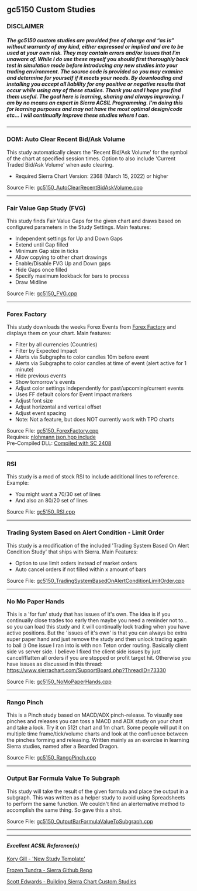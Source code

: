 ## gc5150 Custom Studies 
### DISCLAIMER 

##### The gc5150 custom studies are provided free of charge and “as is” without warranty of any kind, either expressed or implied and are to be used at your own risk. They may contain errors and/or issues that I'm unaware of. While I do use these myself you should first thoroughly back test in simulation mode before introducing any new studies into your trading environment. The source code is provided so you may examine and determine for yourself if it meets your needs. By downloading and installing you accept all liability for any positive or negative results that occur while using any of these studies. Thank you and I hope you find them useful. The goal here is learning, sharing and always improving. I am by no means an expert in Sierra ACSIL Programming. I'm doing this for learning purposes and may not have the most optimal design/code etc... I will continually improve these studies where I can.
----------------------------

### DOM: Auto Clear Recent Bid/Ask Volume 

This study automatically clears the 'Recent Bid/Ask Volume' for the symbol of the chart at specified session times. Option to also include 'Current Traded Bid/Ask Volume' when auto clearing. 

- Required Sierra Chart Version: 2368 (March 15, 2022) or higher

Source File: [gc5150_AutoClearRecentBidAskVolume.cpp](./gc5150_AutoClearRecentBidAskVolume.cpp) 

----------------------------

### Fair Value Gap Study (FVG) 

This study finds Fair Value Gaps for the given chart and draws based on configured parameters in the Study Settings. Main features: 
- Independent settings for Up and Down Gaps
- Extend until Gap filled
- Minimum Gap size in ticks
- Allow copying to other chart drawings
- Enable/Disable FVG Up and Down gaps
- Hide Gaps once filled
- Specify maximum lookback for bars to process
- Draw Midline

Source File: [gc5150_FVG.cpp](./gc5150_FVG.cpp) 

----------------------------

### Forex Factory

This study downloads the weeks Forex Events from [Forex Factory](https://www.forexfactory.com) and displays them on your chart. Main features: 
- Filter by all currencies (Countries)
- Filter by Expected Impact
- Alerts via Subgraphs to color candles 10m before event
- Alerts via Subgraphs to color candles at time of event (alert active for 1 minute)
- Hide previous events
- Show tomorrow's events
- Adjust color settings independently for past/upcoming/current events
- Uses FF default colors for Event Impact markers
- Adjust font size
- Adjust horizontal and vertical offset
- Adjust event spacing
- Note: Not a feature, but does NOT currently work with TPO charts

Source File: [gc5150_ForexFactory.cpp](./gc5150_ForexFactory.cpp)  
Requires: [nlohmann json.hpp include](./nlohmann/json.hpp)  
Pre-Compiled DLL: [Compiled with SC 2408](./bin/gc5150_ForexFactory_64.dll)  

----------------------------

### RSI 
This study is a mod of stock RSI to include additional lines to reference. Example: 
- You might want a 70/30 set of lines
- And also an 80/20 set of lines

Source File: [gc5150_RSI.cpp](./gc5150_RSI.cpp) 

----------------------------

### Trading System Based on Alert Condition - Limit Order 
This study is a modification of the included 'Trading System Based On Alert Condition Study' that ships with Sierra. Main Features: 
- Option to use limit orders instead of market orders
- Auto cancel orders if not filled within x amount of bars

Source File: [gc5150_TradingSystemBasedOnAlertConditionLimitOrder.cpp](./gc5150_TradingSystemBasedOnAlertConditionLimitOrder.cpp) 

----------------------------

### No Mo Paper Hands
This is a 'for fun' study that has issues of it's own. The idea is if you continually close trades too early
then maybe you need a reminder not to... so you can load this study and it will continually lock trading when
you have active positions. But the 'issues of it's own' is that you can always be extra super paper hand and just
remove the study and then unlock trading again to bail :) One issue I ran into is with non Teton order routing.
Basically client side vs server side. I believe I fixed the client side issues by just cancel/flatten all orders
if you are stopped or profit target hit. Otherwise you have issues as discussed in this thread: https://www.sierrachart.com/SupportBoard.php?ThreadID=73330

Source File: [gc5150_NoMoPaperHands.cpp](./gc5150_NoMoPaperHands.cpp) 

----------------------------

### Rango Pinch
This is a Pinch study based on MACD/ADX pinch-release. To visually see pinches and releases you can toss
a MACD and ADX study on your chart and take a look. Try it on 512t chart and 1m chart. Some people will put
it on multiple time frame/tick/volume charts and look at the confluence between the pinches forming and releasing.
Written mainly as an exercise in learning Sierra studies, named after a Bearded Dragon.

Source File: [gc5150_RangoPinch.cpp](./gc5150_RangoPinch.cpp) 

----------------------------

### Output Bar Formula Value To Subgraph
This study will take the result of the given formula and place the output in a subgraph. This was written as a helper study to avoid
using Spreadsheets to perform the same function. We couldn't find an alerternative method to accomplish the same thing. So gave this a shot.

Source File: [gc5150_OutputBarFormulaValueToSubgraph.cpp](./gc5150_OutputBarFormulaValueToSubgraph.cpp) 

----------------------------

---------------------------------
#### *Excellent ACSIL Reference(s)* 
[Kory Gill - 'New Study Template'](https://github.com/korygill/technical-analysis)

[Frozen Tundra - Sierra Github Repo](https://github.com/FrozenTundraTrader/sierrachart)

[Scott Edwards - Building Sierra Chart Custom Studies](https://scottedwards.tech/post/building-sierra-chart-custom-studies)
